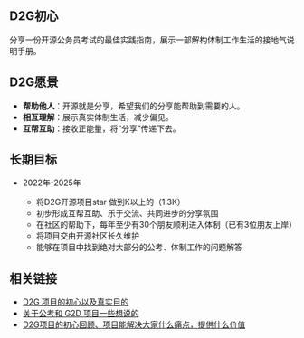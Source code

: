 ## D2G初心

分享一份开源公务员考试的最佳实践指南，展示一部解构体制工作生活的接地气说明手册。

## D2G愿景

* **帮助他人**：开源就是分享，希望我们的分享能帮助到需要的人。
* **相互理解**：展示真实体制生活，减少偏见。
* **互帮互助**：接收正能量，将“分享”传递下去。

## 长期目标

* 2022年-2025年

  * 将D2G开源项目star 做到K以上的（1.3K）
  * 初步形成互帮互助、乐于交流、共同进步的分享氛围
  * 在社区的帮助下，每年至少有30个朋友顺利进入体制（已有3位朋友上岸）
  * 将项目交由开源社区长久维护
  * 能够在项目中找到绝对大部分的公考、体制工作的问题解答

## 相关链接

* [D2G 项目的初心以及真实目的](https://github.com/miss-mumu/developer2gwy/issues/3)
* [关于公考和 G2D 项目一些想说的](https://github.com/miss-mumu/developer2gwy/blob/main/doc/%E5%85%B3%E4%BA%8E%E5%85%AC%E8%80%83%E5%92%8C%20G2D%E9%A1%B9%E7%9B%AE%E4%B8%80%E4%BA%9B%E6%83%B3%E8%AF%B4%E7%9A%84.md)
* [D2G项目的初心回顾、项目能解决大家什么痛点，提供什么价值](https://www.gongkaoshequ.com/thread/190)